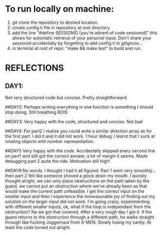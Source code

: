 # To run locally on machine:

1. git clone the repository to desired location.
2. create config.h file in repository at root directory
3. add the line "#define SESSIONID [you're advent of code sessionid]" this allows for automatic retrieval of your personal input. Don't share your sessionid accidentally by forgetting to add config.h in gitignore...
4. in terminal at root of repo: "make && make test" to build and run.


# REFLECTIONS

## DAY1:
Not very structured code but concise. Pretty straightforward.

##DAY2:
Perhaps writing everything in one function is something I should stop doing. Still breathing BOIS

##DAY3:
Very happy with the code, structured and concise. Not bad

##DAY4:
For part2 I realise you could write a similar direction array as for the first part. I did it and it did not work.
1 hour debug: I learnt that I suck at rotating objects with number representation.

##DAY5
Very happy with the code. Accidentally skipped every second line on part1 and still got the correct answer, a lot of margin it seems. Made debugging part 2
quite the ride. Motivation still high!


##DAY6
No words. I thought I had it all figured. Part 1 went very smoothly... then part 2 felt like someone shoved a glock down my mouth. I quickly thought alright,
we can only place obstructions on the path taken by the guard, we cannot put an obstruction where we've already been as that would make the current path unfeasible. I get the correct input
on the smaller input and then I experience the immeasurable joy of finding out my solution on the larger input did not work. I'm going crazy,  experimenting with different smaller inputs, ok, what if
the loop is independant from the obstruction? Na we got that covered. After a very rough day I got it. If the guard returns to the obstruction through a different path, he walks straight through like fucking
Juggernaut from X-MEN. Slowly losing my sanity. At least the code turned out alright.
